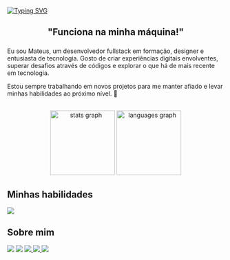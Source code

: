 <!--<h1 align="center">Mateus Freitas</h1>-->


<p align="left">
  <a href="https://git.io/typing-svg" text-align="center">
    <img src="https://readme-typing-svg.demolab.com?font=Fira+Code&weight=600&size=25&pause=1000&color=ffffff&width=500&lines=Bem+vindo+ao+meu+GitHub!;Confira+meus+projetos!!!+%E2%98%95%F0%9F%92%BB%F0%9F%8C%9F" alt="Typing SVG">
  </a>
</p>



<h2 align="center">"Funciona na minha máquina!"</h2>

###
<p>
  Eu sou Mateus, um desenvolvedor fullstack em formação, designer e entusiasta de tecnologia. Gosto de criar experiências digitais envolventes, superar desafios através de códigos e explorar o que há de mais recente em tecnologia.

Estou sempre trabalhando em novos projetos para me manter afiado e levar minhas habilidades ao próximo nível. 🤖
</p>
<br>
<div align="center">
  <img src="https://github-readme-stats.vercel.app/api?username=MateusDeFreitas&hide_title=false&hide_rank=false&show_icons=true&include_all_commits=true&count_private=true&disable_animations=false&theme=dracula&locale=en&hide_border=false" height="150" alt="stats graph"  />
  <img src="https://github-readme-stats.vercel.app/api/top-langs?username=MateusDeFreitas&locale=en&hide_title=false&layout=compact&card_width=320&langs_count=5&theme=dracula&hide_border=false" height="150" alt="languages graph"  />
</div>

###


###
## Minhas habilidades
<div align="left">
  <img src="https://skillicons.dev/icons?i=mysql,figma,html,css,javascript,vscode,java,git,php,py,cs,visualstudio" />
</div>

###
## Sobre mim 
<div align="left">
  <a class="pintao" href="https://www.instagram.com/mateus_sant01/" target="blank" style="text-decoration: none;">
    <img src="https://img.shields.io/badge/-Instagram-%23E4405F?style=for-the-badge&logo=instagram&logoColor=white">
  </a>
  
  <a href="https://www.linkedin.com/in/mateus-freitas-997105247/" target="blank" style="text-decoration: none;">
    <img src="https://img.shields.io/badge/-LinkedIn-%230077B5?style=for-the-badge&logo=linkedin&logoColor=white">
  </a>

  <a href="https://wa.me/5511945794799?text=Ol%C3%A1,%20gostaria%20de%20falar%20com%20voc%C3%AA" target="_blank">
    <img src="https://img.shields.io/badge/Whatsapp-4CA143?style=for-the-badge&logo=whatsapp&logoColor=white">
  </a> 
  <a href="https://mateusdefreitas.github.io/portfolio/" target="_blank">
    <img src="https://img.shields.io/badge/Website-1962B1?style=for-the-badge&logo=rocket&logoColor=white"> 
  </a> 
  <a href="mailto:mateus.santosf05@gmail.com" target="_blank">
    <img src="https://img.shields.io/badge/-Gmail-%23333?style=for-the-badge&logo=gmail&logoColor=white">
  </a> 
  
  <br/>
  
</div>

###

<br clear="both">
